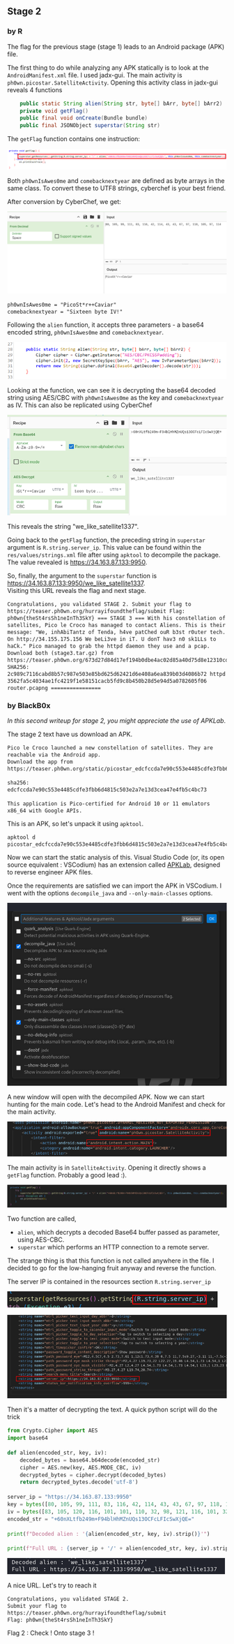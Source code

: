 ## Stage 2

### by R

The flag for the previous stage (stage 1) leads to an Android package (APK) file. 

The first thing to do while analyzing any APK statically is to look at
the `AndroidManifest.xml` file. I used jadx-gui.
The main activity is `ph0wn.picostar.SatelliteActivity`.
Opening this activity class in jadx-gui reveals 4 functions

```java
    public static String alien(String str, byte[] bArr, byte[] bArr2)
    private void getFlag()
    public final void onCreate(Bundle bundle)
    public final JSONObject superstar(String str)
```

The `getFlag` function contains one instruction:

![](./images/superstar.png)

Both `ph0wnIsAwes0me` and `comebacknextyear` are defined as byte arrays
in the same class. To convert these to UTF8 strings, cyberchef is your
best friend.

After conversion by CyberChef, we get:

![](./images/stage2-cyberchef.png)

```
ph0wnIsAwes0me = "PicoSt*r++Caviar"
comebacknextyear = "Sixteen byte IV!"
```

Following the `alien` function, it accepts three parameters - a base64
encoded string, `ph0wnIsAwes0me` and `comebacknextyear`.

![](./images/alien.png)

Looking at the function, we can see it is decrypting the base64 decoded
string using AES/CBC with `ph0wnIsAwes0me` as the key and
`comebacknextyear` as IV. This can also be replicated using CyberChef

![](./images/stage2-welike.png)

This reveals the string "we_like_satellite1337".

Going back to the `getFlag` function, the preceding string in
`superstar` argument is `R.string.server_ip`. This value can be found
within the `res/values/strings.xml` file after using `apktool` to
decompile the package. The value revealed is
https://34.163.87.133:9950.

So, finally, the argument to the `superstar` function is
https://34.163.87.133:9950/we_like_satellite1337.  
Visiting this URL reveals the flag and next stage.

```
Congratulations, you validated STAGE 2. Submit your flag to https://teaser.ph0wn.org/hurrayifoundtheflag/submit Flag: ph0wn{theSt4rsSh1neInTh3SkY} === STAGE 3 === With his constellation of satellites, Pico le Croco has managed to contact Aliens. This is their message: "We, inhAbiTantz of Tenda, h4ve patChed ouR b3st r0uter tech. On http://34.155.175.156 We beLi3ve in iT. U donT hav3 n0 sk1LLs to haCk." Pico managed to grab the httpd daemon they use and a pcap. Download both (stage3.tar.gz) from https://teaser.ph0wn.org/673d27d84d17ef194b0dbe4ac02d85a40d75d8e12310cdd538551bef0fecc333 SHA256: 2c989c7116cabd8b57c987e503e85bd625d62421d6e408a6ea839b03d4086b72 httpd 3562fa5c4034ae1fc4219f1e58151cacb5fd9c8b450b28d5e94d5a0782605f06 router.pcapng ================ 
```

### by BlackB0x

*In this second writeup for stage 2, you might appreciate the use of APKLab*.

The stage 2 text have us download an APK. 

```
Pico le Croco launched a new constellation of satellites. They are reachable via the Android app.
Download the app from https://teaser.ph0wn.org/static/picostar_edcfccda7e90c553e4485cdfe3fbb6d4815c503e2a7e13d3cea47e4fb5c4bc73.apk

sha256: edcfccda7e90c553e4485cdfe3fbb6d4815c503e2a7e13d3cea47e4fb5c4bc73

This application is Pico-certified for Android 10 or 11 emulators x86_64 with Google APIs.
```

This is an APK, so let's unpack it using `apktool`.

```
apktool d picostar_edcfccda7e90c553e4485cdfe3fbb6d4815c503e2a7e13d3cea47e4fb5c4bc73.apk
```

Now we can start the static analysis of this. Visual Studio Code (or, its open source equivalent : VSCodium) has an extension called [APKLab](https://github.com/APKLab/APKLab), designed to reverse engineer APK files.

Once the requirements are satisfied we can import the APK in VSCodium. I went with the options `decompile_java` and `--only-main-classes` options.

![](images/175d840fe3ff24e2df81f5867cc386ff.png)

A new window will open with the decompiled APK. Now we can start hunting for the main code.
Let's head to the Android Manifest and check for the main activity.

![](images/2fde7156aedabe4c646eeb10269109fe.png)


The main activity is in `SatelliteActivity`. Opening it directly shows a `getFlag` function. Probably a good lead :).

![](images/125ae4f1001c60b147a5438a1a508710.png)


Two function are called,
- `alien`, which decrypts a decoded Base64 buffer passed as parameter, using AES-CBC.
- `superstar` which performs an HTTP connection to a remote server.

The strange thing is that this function is not called anywhere in the file. I decided to go for the low-hanging fruit anyway and reverse the function.

The server IP is contained in the resources section `R.string.server_ip`

![](images/9f469edf8c4fdd4fac50986db5087d1b.png)

![](images/05a507e8fc245ca6548bcddd2a098d54.png)

Then it's a matter of decrypting the text. A quick python script will do the trick

```python
from Crypto.Cipher import AES
import base64

def alien(encoded_str, key, iv):
    decoded_bytes = base64.b64decode(encoded_str)
    cipher = AES.new(key, AES.MODE_CBC, iv)
    decrypted_bytes = cipher.decrypt(decoded_bytes)
    return decrypted_bytes.decode('utf-8')

server_ip = "https://34.163.87.133:9950"
key = bytes([80, 105, 99, 111, 83, 116, 42, 114, 43, 43, 67, 97, 118, 105, 97, 114])
iv = bytes([83, 105, 120, 116, 101, 101, 110, 32, 98, 121, 116, 101, 32, 73, 86, 33])
encoded_str = "+60nXLtfb249m+F94blHhMZnUQs13OCFcLFIcSwXjQE="

print(f"Decoded alien : '{alien(encoded_str, key, iv).strip()}'")

print(f"Full URL : {server_ip + '/' + alien(encoded_str, key, iv).strip()}")
```

![](images/abc5bbc70aeb13311aa75010fab36c68.png)

A nice URL. Let's try to reach it 

```
Congratulations, you validated STAGE 2.
Submit your flag to https://teaser.ph0wn.org/hurrayifoundtheflag/submit
Flag: ph0wn{theSt4rsSh1neInTh3SkY}
```

Flag 2 : Check ! Onto stage 3 !
